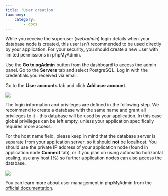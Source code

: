 ```yaml
---
title: 'User creation'
taxonomy:
    category:
        - docs
---
```


While you receive the superuser (_webadmin_) login details when your database node is created, this user isn't recommended to be used directly by your application. For your security, you should create a new user with limited permissions in phpMyAdmin.

Use the **Go to pgAdmin** button from the dashboard to access the admin panel. Go to the **Servers** tab and select PostgreSQL. Log in with the credentials you received via email.



Go to the **User accounts** tab and click **Add user account**.

![](add-user-phpmyadmin.JPG)

The login information and privileges are defined in the following step. We recommend to create a database with the same name and grant all privileges to it - this database will be used by your application. In this case global privileges can be left empty, unless your application specifically requires more access.

For the host name field, please keep in mind that the database server is separate from your application server, so it should **not** be localhost. You should use the private IP address of your application node (found in application node **Connect** tab), or if you plan on using automatic horizontal scaling, use any host (%) so further application nodes can also access the database.

![](add-user-phpmyadmin-2.JPG)

You can learn more about user management in phpMyAdmin from the [official documentation](https://docs.phpmyadmin.net/en/latest/privileges.html).